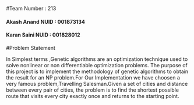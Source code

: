 #Team Number : 213
#### Akash Anand    NUID : 001873134
 #### Karan Saini   NUID : 001828012

#Problem Statement

In Simplest terms ,Genetic algorithms are an optimization technique used to solve nonlinear or non differentiable optimization problems.
The purpose of this project is to implement the methodology of genetic algorithms to obtain the result for an NP problem.For Our Implementation we have choosen a very famous problem,Travelling Salesman.Given a set of cities and distance between every pair of cities, the problem is to find the shortest possible route that visits every city exactly once and returns to the starting point.
